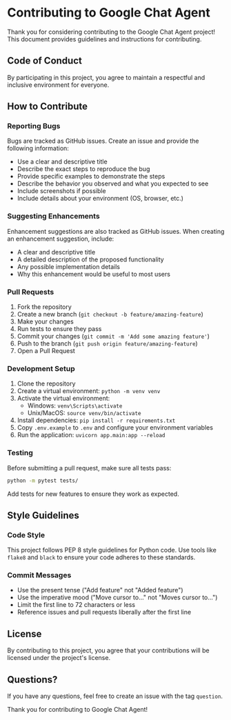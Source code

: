 # Contributing to Google Chat Agent

Thank you for considering contributing to the Google Chat Agent project! This document provides guidelines and instructions for contributing.

## Code of Conduct

By participating in this project, you agree to maintain a respectful and inclusive environment for everyone.

## How to Contribute

### Reporting Bugs

Bugs are tracked as GitHub issues. Create an issue and provide the following information:

- Use a clear and descriptive title
- Describe the exact steps to reproduce the bug
- Provide specific examples to demonstrate the steps
- Describe the behavior you observed and what you expected to see
- Include screenshots if possible
- Include details about your environment (OS, browser, etc.)

### Suggesting Enhancements

Enhancement suggestions are also tracked as GitHub issues. When creating an enhancement suggestion, include:

- A clear and descriptive title
- A detailed description of the proposed functionality
- Any possible implementation details
- Why this enhancement would be useful to most users

### Pull Requests

1. Fork the repository
2. Create a new branch (`git checkout -b feature/amazing-feature`)
3. Make your changes
4. Run tests to ensure they pass
5. Commit your changes (`git commit -m 'Add some amazing feature'`)
6. Push to the branch (`git push origin feature/amazing-feature`)
7. Open a Pull Request

### Development Setup

1. Clone the repository
2. Create a virtual environment: `python -m venv venv`
3. Activate the virtual environment:
   - Windows: `venv\Scripts\activate`
   - Unix/MacOS: `source venv/bin/activate`
4. Install dependencies: `pip install -r requirements.txt`
5. Copy `.env.example` to `.env` and configure your environment variables
6. Run the application: `uvicorn app.main:app --reload`

### Testing

Before submitting a pull request, make sure all tests pass:

```bash
python -m pytest tests/
```

Add tests for new features to ensure they work as expected.

## Style Guidelines

### Code Style

This project follows PEP 8 style guidelines for Python code. Use tools like `flake8` and `black` to ensure your code adheres to these standards.

### Commit Messages

- Use the present tense ("Add feature" not "Added feature")
- Use the imperative mood ("Move cursor to..." not "Moves cursor to...")
- Limit the first line to 72 characters or less
- Reference issues and pull requests liberally after the first line

## License

By contributing to this project, you agree that your contributions will be licensed under the project's license.

## Questions?

If you have any questions, feel free to create an issue with the tag `question`.

Thank you for contributing to Google Chat Agent!